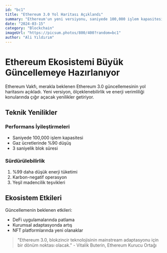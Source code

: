 ```yaml
---
id: "bc1"
title: "Ethereum 3.0 Yol Haritası Açıklandı"
summary: "Ethereum'un yeni versiyonu, saniyede 100,000 işlem kapasitesi ve %99 daha düşük enerji tüketimi vaat ediyor."
date: "2024-03-15"
category: "Blockchain"
imageUrl: "https://picsum.photos/800/400?random=bc1"
author: "Ali Yıldırım"
---
```


# Ethereum Ekosistemi Büyük Güncellemeye Hazırlanıyor

Ethereum Vakfı, merakla beklenen Ethereum 3.0 güncellemesinin yol haritasını açıkladı. Yeni versiyon, ölçeklenebilirlik ve enerji verimliliği konularında çığır açacak yenilikler getiriyor.

## Teknik Yenilikler

### Performans İyileştirmeleri
- Saniyede 100,000 işlem kapasitesi
- Gaz ücretlerinde %90 düşüş
- 3 saniyelik blok süresi

### Sürdürülebilirlik
1. %99 daha düşük enerji tüketimi
2. Karbon-negatif operasyon
3. Yeşil madencilik teşvikleri

## Ekosistem Etkileri

Güncellemenin beklenen etkileri:
- DeFi uygulamalarında patlama
- Kurumsal adaptasyonda artış
- NFT platformlarında yeni olanaklar

> "Ethereum 3.0, blokzincir teknolojisinin mainstream adaptasyonu için bir dönüm noktası olacak." - Vitalik Buterin, Ethereum Kurucu Ortağı 